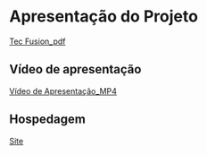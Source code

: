 # Apresentação do Projeto

[Tec Fusion_pdf](https://github.com/ICEI-PUC-Minas-PMV-ADS/pmv-ads-2023-2-e1-proj-web-t11-pmv-ads-2023-2-e1-proj-vendaingressos/files/13638640/Tec.Fusion.pdf)



## Vídeo de apresentação

[Vídeo de Apresentação_MP4](https://github.com/ICEI-PUC-Minas-PMV-ADS/pmv-ads-2023-2-e1-proj-web-t11-pmv-ads-2023-2-e1-proj-vendaingressos/blob/main/apresentacao/Tec%20Fusion%20(2).mp4)

## Hospedagem
[Site](https://tecfusion.netlify.app/home_page/home)


